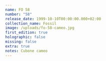 ```yaml
---
name: FO 58
number: "58"
release_date: 1999-10-10T00:00:00.000+02:00
collection_name: Fossil
image: /uploads/fo-58-cameo.jpg
first_edition: true
holographic: false
missing: false
extra: true
notes: Cubone cameo
---
```

